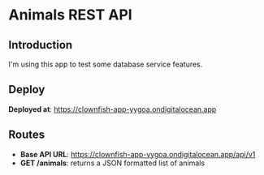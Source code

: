 # Animals REST API

## Introduction

  I'm using this app to test some database service features.

## Deploy

  **Deployed at**: https://clownfish-app-yygoa.ondigitalocean.app

## Routes

   - **Base API URL**: https://clownfish-app-yygoa.ondigitalocean.app/api/v1
   - **GET /animals**: returns a JSON formatted list of animals